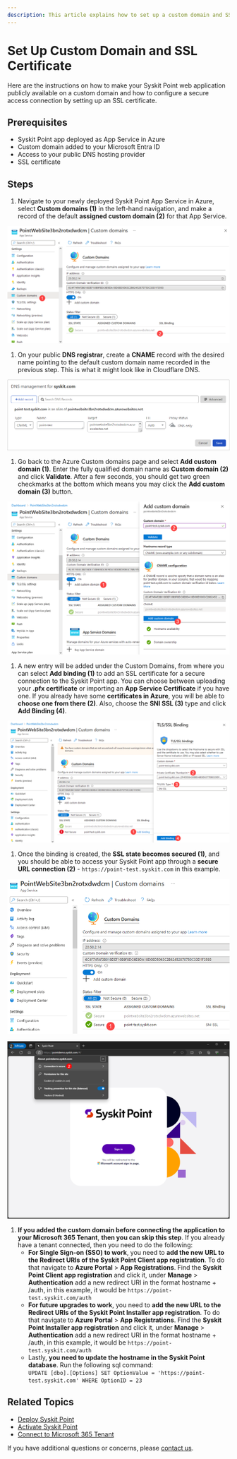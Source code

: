 ```yaml
---
description: This article explains how to set up a custom domain and SSL certificate.
---
```


# Set Up Custom Domain and SSL Certificate

Here are the instructions on how to make your Syskit Point web application publicly available on a custom domain and how to configure a secure access connection by setting up an SSL certificate.

## Prerequisites

* Syskit Point app deployed as App Service in Azure
* Custom domain added to your Microsoft Entra ID
* Access to your public DNS hosting provider
* SSL certificate

## Steps

1. Navigate to your newly deployed Syskit Point App Service in Azure, select **Custom domains (1)** in the left-hand navigation, and make a record of the default **assigned custom domain (2)** for that App Service.

![Assigned Custom Domain](../../.gitbook/assets/custom-domain-and-ssl-certificate-custom-domain-record.png)

1. On your public **DNS registrar**, create a **CNAME** record with the desired name pointing to the default custom domain name recorded in the previous step. This is what it might look like in Cloudflare DNS.

![CNAME Record](../../.gitbook/assets/custom-domain-and-ssl-certificate-cname-record.png)

1. Go back to the Azure Custom domains page and select **Add custom domain (1)**. Enter the fully qualified domain name as **Custom domain (2)** and click **Validate**. After a few seconds, you should get two green checkmarks at the bottom which means you may click the **Add custom domain (3)** button.

![Adding Custom Domain](../../.gitbook/assets/custom-domain-and-ssl-certificate-add-custom-domain.png)

1. A new entry will be added under the Custom Domains, from where you can select **Add binding (1)** to add an SSL certificate for a secure connection to the Syskit Point app. You can choose between uploading your **.pfx certificate** or importing an **App Service Certificate** if you have one. If you already have some **certificates in Azure**, you will be able to **choose one from there (2)**. Also, choose the **SNI SSL (3)** type and click **Add Binding (4)**.

![Adding Binding](../../.gitbook/assets/custom-domain-and-ssl-certificate-add-binding.png)

1. Once the binding is created, the **SSL state becomes secured (1)**, and you should be able to access your Syskit Point app through a **secure URL connection (2)** - `https://point-test.syskit.com` in this example.

![SSL - Secured](../../.gitbook/assets/custom-domain-and-ssl-certificate-secured.png) 

![Secure Connection](../../.gitbook/assets/custom-domain-and-ssl-certificate-secure-connection.png)

1. **If you added the custom domain before connecting the application to your Microsoft 365 Tenant**, **then you can skip this step**. If you already have a tenant connected, then you need to do the following:
   * **For Single Sign-on (SSO) to work**, you need to **add the new URL to the Redirect URIs of the Syskit Point Client app registration**. To do that navigate to **Azure Portal** > **App Registrations**. Find the **Syskit Point Client app registration** and click it, under **Manage** > **Authentication** add a new redirect URI in the format hostname + /auth, in this example, it would be `https://point-test.syskit.com/auth`
   * **For future upgrades to work**, you need to **add the new URL to the Redirect URIs of the Syskit Point Installer app registration**. To do that navigate to **Azure Portal** > **App Registrations**. Find the **Syskit Point Installer app registration** and click it, under **Manage** > **Authentication** add a new redirect URI in the format hostname + /auth, in this example, it would be `https://point-test.syskit.com/auth`
   * Lastly, **you need to update the hostname in the Syskit Point database**. Run the following sql command:\
     `UPDATE [dbo].[Options] SET OptionValue = 'https://point-test.syskit.com' WHERE OptionID = 23`

## Related Topics

* [Deploy Syskit Point](deploy-syskit-point.md)
* [Activate Syskit Point](../../set-up-point-data-center/activation/activate-syskit-point.md)
* [Connect to Microsoft 365 Tenant](connect-to-tenant.md)

If you have additional questions or concerns, please [contact us](https://www.syskit.com/contact-us/).
